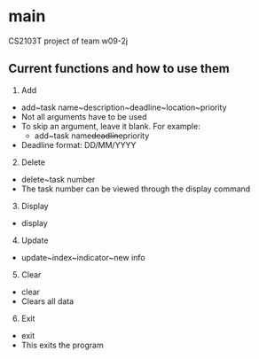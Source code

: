 main
====

CS2103T project of team w09-2j

Current functions and how to use them 
--------------

1. Add
  - add~task name~description~deadline~location~priority
  - Not all arguments have to be used
  - To skip an argument, leave it blank. For example:
	- add~task name~~deadline~~priority
  - Deadline format: DD/MM/YYYY

2. Delete
  - delete~task number
  - The task number can be viewed through the display command

3. Display
  - display
  
4. Update
  - update~index~indicator~new info

5. Clear
  - clear
  - Clears all data
  
6. Exit
  - exit
  - This exits the program
